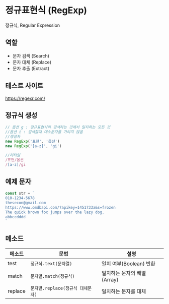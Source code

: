 # 정규표현식 (RegExp)

정규식, Regular Expression

## 역할

- 문자 검색 (Search)
- 문자 대체 (Replace)
- 문자 추출 (Extract)

## 테스트 사이트

https://regexr.com/

## 정규식 생성

```js
// 옵션 g : 정규표현식이 검색하는 것에서 일치하는 모든 것
//옵션 i : 검색할때 대소문자를 가리지 않음
//생성자
new RegExp('표현', '옵션')
new RegExp('[a-z]', 'gi')

//리터럴
/표현/옵션
/[a-z]/gi
```

## 예제 문자

```js
const str = `
010-1234-5678
thesecon@gmail.com
https://www.omdbapi.com/?apikey=1451733a&s=frozen
The quick brown fox jumps over the lazy dog.
abbccdddd
`
```

## 메소드

| 메소드 | 문법 | 설명 |
|--|--|--|
| test | `정규식.text(문자열)` | 일치 여부(Boolean) 반환 |
| match | `문자열.match(정규식)` | 일치하는 문자의 배열(Array) | 
| replace | `문자열.replace(정규식 대체문자)` | 일치하는 문자를 대체 |

